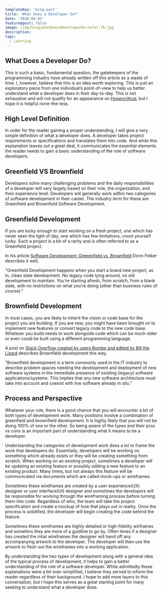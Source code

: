 ```yaml
---
templateKey: 'blog-post'
title: 'What Does a Developer Do?'
date: '2020-04-03'
featuredpost: false
image: /img/blog/whatDoesADeveloperDo-noTxt-fb.jpg
description:
tags:
  - Learning
---
```


## What Does a Developer Do?

This is such a basic, fundamental question, the gatekeepers of the programming industry have already written off this article as a waste of time. I, however, believe that this is an idea worth exploring. This is just an exploratory piece from one individual’s point-of-view to help us better understand what a developer does in their day-to-day. This is not exhaustive and will not qualify for an appearance on [Hypercritical](https://hypercritical.co/), but I hope it is helpful none-the-less.

## High Level Definition

In order for the reader gaining a proper understanding, I will give a very simple definition of what a developer does. A developer takes project requirements or specifications and translates them into code. And while this explanation leaves out a great deal, it communicates the essential elements the reader needs to gain a basic understanding of the role of software developers.

## Greenfield VS Brownfield

Developers solve many challenging problems and the daily responsibilities of a developer will vary largely based on their role, the organization, and their experience level. Developers will generally work within two categories of software development in their career. The industry term for these are Greenfield and Brownfield Software Development.

## Greenfield Development

If you are lucky enough to start working on a fresh project, one which has never seen the light of day, one which has few limitations, count yourself lucky. Such a project is a bit of a rarity and is often referred to as a Greenfield project.

In his article [Software Development: Greeenfield vs. Brownfield](https://www.donnfelker.com/software-development-greeenfield-vs-brownfield/) Donn Felker describes it well,

"Greenfield Development happens when you start a brand new project, as in, clean slate development. No legacy code lying around, no old development to maintain. You’re starting afresh, from scratch, from a blank slate, with no restrictions on what you’re doing (other than business rules of course)."

## Brownfield Development

In most cases, you are likely to inherit the vision or code base for the project you are building. If you are new, you might have been brought on to implement new features or convert legacy code to the new code base. Whatever you build needs to work alongside code which can be much older or even could be built using a different programming language.

A post on [Stack Overflow created by users Bombe and edited by Bill the Lizard](https://stackoverflow.com/questions/1459941/what-are-greenfield-and-brownfield-applications) describes Brownfield development this way,

"Brownfield development is a term commonly used in the IT industry to describe problem spaces needing the development and deployment of new software systems in the immediate presence of existing (legacy) software applications/systems. This implies that any new software architecture must take into account and coexist with live software already in situ."

## Process and Perspective

Whatever your role, there is a good chance that you will encounter a bit of both types of development work. Many positions involve a combination of greenfield and brownfield development. It is highly likely that you will not be doing 100% of one or the other. So being aware of the types and their pros vs cons is an important part of understanding what it means to be a developer.

Understanding the categories of development work does a lot to frame the work that developers do. Essentially, developers will be working on something which already exists or they will be creating something from scratch. When working on an existing project, sometimes a developer will be updating an existing feature or possibly adding a new feature to an existing product. Many times, but not always this feature will be communicated via documents which are called mock-ups or wireframes.

Sometimes these wireframes are created by a user experience(UX) designer or user interface(UI) designer and sometimes the developers will be responsible for working through the wireframing process before turning them into code. Regardless of who, the team will take the project specification and create a mockup of how that plays out in reality. Once the process is solidified, the developer will begin creating the code behind the feature.

Sometimes these wireframes are highly detailed or high-fidelity wirframes and sometims they are more of a guidline to go by. Often times if a designer has created the intial wireframes the designer will hand off any accompanying artwork to the developer. The developer will then use the artwork to flesh out the wireframes into a working application.

By understanding the two types of development along with a general idea of the typical process of development, it helps to gain a better understanding of the role of a software developer. While admittedly these explanations were a bit over-simplified, I believe they served to inform the reader regardless of their background. I hope to add more layers to this conversation, but I hope this serves as a great starting point for many seeking to understand what a developer does.
